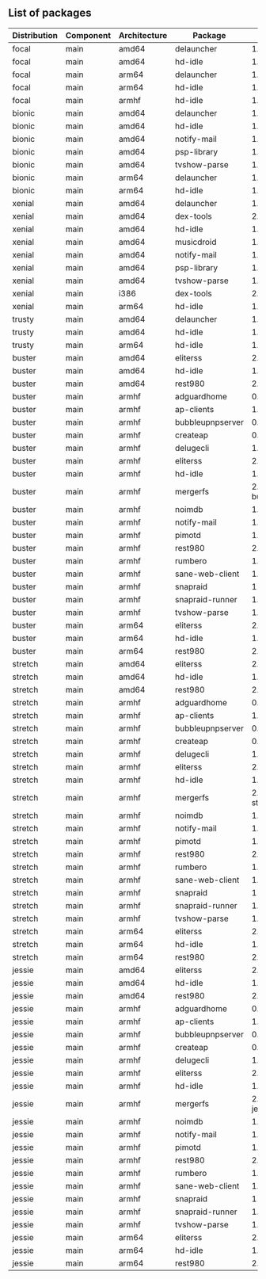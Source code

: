 ## List of packages

| Distribution | Component | Architecture | Package | Version |
| ------------ | ------ | -------- | ------- | ------- |
|focal|main|amd64|delauncher|1.5.1|
|focal|main|amd64|hd-idle|1.12|
|focal|main|arm64|delauncher|1.5.1|
|focal|main|arm64|hd-idle|1.12|
|focal|main|armhf|hd-idle|1.12|
|bionic|main|amd64|delauncher|1.5.1|
|bionic|main|amd64|hd-idle|1.12|
|bionic|main|amd64|notify-mail|1.2.2|
|bionic|main|amd64|psp-library|1.4.0|
|bionic|main|amd64|tvshow-parse|1.15.0|
|bionic|main|arm64|delauncher|1.5.1|
|bionic|main|arm64|hd-idle|1.11|
|xenial|main|amd64|delauncher|1.5.1|
|xenial|main|amd64|dex-tools|2.0-ado1|
|xenial|main|amd64|hd-idle|1.12|
|xenial|main|amd64|musicdroid|1.6.1|
|xenial|main|amd64|notify-mail|1.2.2|
|xenial|main|amd64|psp-library|1.4.0|
|xenial|main|amd64|tvshow-parse|1.15.0|
|xenial|main|i386|dex-tools|2.0-ado1|
|xenial|main|arm64|hd-idle|1.11|
|trusty|main|amd64|delauncher|1.5.1|
|trusty|main|amd64|hd-idle|1.12|
|trusty|main|arm64|hd-idle|1.11|
|buster|main|amd64|eliterss|2.27.0|
|buster|main|amd64|hd-idle|1.12|
|buster|main|amd64|rest980|2.1.0~ado4|
|buster|main|armhf|adguardhome|0.105.0|
|buster|main|armhf|ap-clients|1.1.1|
|buster|main|armhf|bubbleupnpserver|0.9-5~ado4|
|buster|main|armhf|createap|0.4.6~ado4|
|buster|main|armhf|delugecli|1.4.3|
|buster|main|armhf|eliterss|2.27.0|
|buster|main|armhf|hd-idle|1.12|
|buster|main|armhf|mergerfs|2.32.2~debian-buster|
|buster|main|armhf|noimdb|1.1.0|
|buster|main|armhf|notify-mail|1.2.2|
|buster|main|armhf|pimotd|1.2.0|
|buster|main|armhf|rest980|2.1.0~ado4|
|buster|main|armhf|rumbero|1.0.0|
|buster|main|armhf|sane-web-client|1.4|
|buster|main|armhf|snapraid|11.3-1|
|buster|main|armhf|snapraid-runner|1.1.0|
|buster|main|armhf|tvshow-parse|1.15.0|
|buster|main|arm64|eliterss|2.27.0|
|buster|main|arm64|hd-idle|1.12|
|buster|main|arm64|rest980|2.1.0~ado4|
|stretch|main|amd64|eliterss|2.27.0|
|stretch|main|amd64|hd-idle|1.12|
|stretch|main|amd64|rest980|2.1.0~ado4|
|stretch|main|armhf|adguardhome|0.105.0|
|stretch|main|armhf|ap-clients|1.1.1|
|stretch|main|armhf|bubbleupnpserver|0.9-5~ado4|
|stretch|main|armhf|createap|0.4.6~ado4|
|stretch|main|armhf|delugecli|1.4.3|
|stretch|main|armhf|eliterss|2.27.0|
|stretch|main|armhf|hd-idle|1.12|
|stretch|main|armhf|mergerfs|2.32.2~debian-stretch|
|stretch|main|armhf|noimdb|1.1.0|
|stretch|main|armhf|notify-mail|1.2.2|
|stretch|main|armhf|pimotd|1.2.0|
|stretch|main|armhf|rest980|2.1.0~ado4|
|stretch|main|armhf|rumbero|1.0.0|
|stretch|main|armhf|sane-web-client|1.4|
|stretch|main|armhf|snapraid|11.3-1|
|stretch|main|armhf|snapraid-runner|1.1.0|
|stretch|main|armhf|tvshow-parse|1.15.0|
|stretch|main|arm64|eliterss|2.27.0|
|stretch|main|arm64|hd-idle|1.12|
|stretch|main|arm64|rest980|2.1.0~ado4|
|jessie|main|amd64|eliterss|2.27.0|
|jessie|main|amd64|hd-idle|1.12|
|jessie|main|amd64|rest980|2.1.0~ado4|
|jessie|main|armhf|adguardhome|0.105.1|
|jessie|main|armhf|ap-clients|1.1.1|
|jessie|main|armhf|bubbleupnpserver|0.9-5~ado4|
|jessie|main|armhf|createap|0.4.6~ado4|
|jessie|main|armhf|delugecli|1.4.3|
|jessie|main|armhf|eliterss|2.27.0|
|jessie|main|armhf|hd-idle|1.12|
|jessie|main|armhf|mergerfs|2.32.4~debian-jessie|
|jessie|main|armhf|noimdb|1.1.0|
|jessie|main|armhf|notify-mail|1.2.2|
|jessie|main|armhf|pimotd|1.2.0|
|jessie|main|armhf|rest980|2.1.0~ado4|
|jessie|main|armhf|rumbero|1.0.0|
|jessie|main|armhf|sane-web-client|1.4|
|jessie|main|armhf|snapraid|11.3-1|
|jessie|main|armhf|snapraid-runner|1.1.0|
|jessie|main|armhf|tvshow-parse|1.15.0|
|jessie|main|arm64|eliterss|2.27.0|
|jessie|main|arm64|hd-idle|1.12|
|jessie|main|arm64|rest980|2.1.0~ado4|
